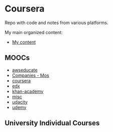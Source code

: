 Coursera
========
Repo with code and notes from various platforms.

My main organized content:
- [My content](./k2e/README.md)

## MOOCs

- [awseducate](./moocs/awseducate/README.md)
- [Companies - Mos](./Mos/README.md)
- [coursera](./moocs/coursera/README.md)
- [edx](./moocs/edx/README.md)
- [khan-academy](./moocs/khan-academy/README.md)
- [misc](./misc/README.md)
- [udacity](./moocs/udacity/README.md)
- [udemy](./moocs/udemy/README.md)

## University Individual Courses

